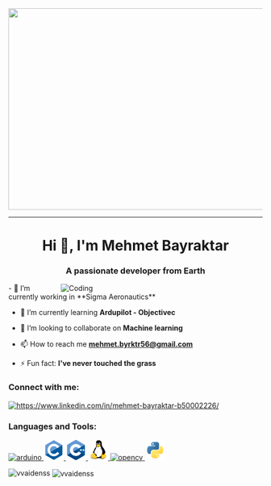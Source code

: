 <img width="1000" height="400" align="center" src="https://media0.giphy.com/media/BPJmthQ3YRwD6QqcVD/giphy.gif?cid=ecf05e47pz00u6ssl8q6zu6bkrlqze6c65akuxajkiiy5v3r&ep=v1_gifs_search&rid=giphy.gif&ct=g">
<hr/>
<h1 align="center">Hi 👋, I'm Mehmet Bayraktar</h1>
<h3 align="center">A passionate developer from Earth</h3>
<img align="right" alt="Coding" width="400" src="https://media2.giphy.com/media/PtdOBG0BD9Vvi/giphy.gif?cid=ecf05e47lapq6uhpkgxxdcum4xscrqc31fcd90uaf9w2z204&ep=v1_gifs_search&rid=giphy.gif&ct=g">
- 🔭 I’m currently working in **Sigma Aeronautics**

- 🌱 I’m currently learning **Ardupilot - Objectivec**

- 👯 I’m looking to collaborate on **Machine learning**

- 📫 How to reach me **mehmet.byrktr56@gmail.com**

- ⚡ Fun fact: **I've never touched the grass**

<h3 align="left">Connect with me:</h3>
<p align="left">
<a href="https://linkedin.com/in/https://www.linkedin.com/in/mehmet-bayraktar-b50002226/" target="blank"><img align="center" src="https://raw.githubusercontent.com/rahuldkjain/github-profile-readme-generator/master/src/images/icons/Social/linked-in-alt.svg" alt="https://www.linkedin.com/in/mehmet-bayraktar-b50002226/" height="30" width="40" /></a>
</p>

<h3 align="left">Languages and Tools:</h3>
<p align="left"> <a href="https://www.arduino.cc/" target="_blank" rel="noreferrer"> <img src="https://cdn.worldvectorlogo.com/logos/arduino-1.svg" alt="arduino" width="40" height="40"/> </a> <a href="https://www.cprogramming.com/" target="_blank" rel="noreferrer"> <img src="https://raw.githubusercontent.com/devicons/devicon/master/icons/c/c-original.svg" alt="c" width="40" height="40"/> </a> <a href="https://www.w3schools.com/cpp/" target="_blank" rel="noreferrer"> <img src="https://raw.githubusercontent.com/devicons/devicon/master/icons/cplusplus/cplusplus-original.svg" alt="cplusplus" width="40" height="40"/> </a> <a href="https://www.linux.org/" target="_blank" rel="noreferrer"> <img src="https://raw.githubusercontent.com/devicons/devicon/master/icons/linux/linux-original.svg" alt="linux" width="40" height="40"/> </a> <a href="https://opencv.org/" target="_blank" rel="noreferrer"> <img src="https://www.vectorlogo.zone/logos/opencv/opencv-icon.svg" alt="opencv" width="40" height="40"/> </a> <a href="https://www.python.org" target="_blank" rel="noreferrer"> <img src="https://raw.githubusercontent.com/devicons/devicon/master/icons/python/python-original.svg" alt="python" width="40" height="40"/> </a> </p>

<p><img align="left" src="https://github-readme-stats.vercel.app/api/top-langs?username=vvaidenss&show_icons=true&locale=en&layout=compact" alt="vvaidenss" /></p>

<p>&nbsp;<img align="center" src="https://github-readme-stats.vercel.app/api?username=vvaidenss&show_icons=true&locale=en" alt="vvaidenss" /></p>
